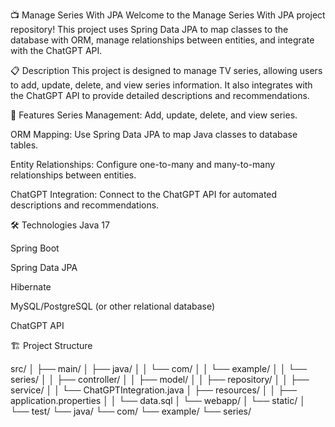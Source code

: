 📺 Manage Series With JPA
Welcome to the Manage Series With JPA project repository! This project uses Spring Data JPA to map classes to the database with ORM, manage relationships between entities, and integrate with the ChatGPT API.

📋 Description
This project is designed to manage TV series, allowing users to add, update, delete, and view series information. It also integrates with the ChatGPT API to provide detailed descriptions and recommendations.

🚀 Features
Series Management: Add, update, delete, and view series.

ORM Mapping: Use Spring Data JPA to map Java classes to database tables.

Entity Relationships: Configure one-to-many and many-to-many relationships between entities.

ChatGPT Integration: Connect to the ChatGPT API for automated descriptions and recommendations.

🛠️ Technologies
Java 17

Spring Boot

Spring Data JPA

Hibernate

MySQL/PostgreSQL (or other relational database)

ChatGPT API

🏗️ Project Structure

src/
│
├── main/
│   ├── java/
│   │   └── com/
│   │       └── example/
│   │           └── series/
│   │               ├── controller/
│   │               ├── model/
│   │               ├── repository/
│   │               ├── service/
│   │               └── ChatGPTIntegration.java
│   ├── resources/
│   │   ├── application.properties
│   │   └── data.sql
│   └── webapp/
│       └── static/
│
└── test/
    └── java/
        └── com/
            └── example/
                └── series/
